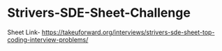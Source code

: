 # Strivers-SDE-Sheet-Challenge
Sheet Link-
https://takeuforward.org/interviews/strivers-sde-sheet-top-coding-interview-problems/ 

